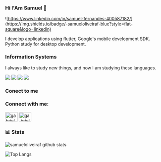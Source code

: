 ### Hi I'Am Samuel 👋

![https://www.linkedin.com/in/samuel-fernandes-400587182/](https://img.shields.io/badge/-samueloliveiraf-blue?style=flat-square&logo=linkedin)

I develop applications using flutter, Google's mobile development SDK. Python study for desktop development.

### Information Systems
I always like to study new things, and now I am studying these languages.

![](https://img.shields.io/badge/-flutter-02569B?style=flat-square&logo=flutter)
![](https://img.shields.io/badge/-dart-0175C2?style=flat-square&logo=dart)
![](https://img.shields.io/badge/-node-000000?logoColor=white&style=flat-square&logo=node.js)
![](https://img.shields.io/badge/-python-0C9D58?logoColor=white&style=flat-square&logo=python)

### Conect to me

<h3 align="left">Connect with me:</h3>
<p align="left">
<a href="https://www.linkedin.com/in/samuel-fernandes-400587182/" target="blank"><img align="center" src="https://cdn.jsdelivr.net/npm/simple-icons@3.0.1/icons/linkedin.svg" alt="gabrielapinheiro129" height="30" width="40" /></a>
<a href="https://www.instagram.com/samueloliveira1b/" target="blank"><img align="center" src="https://cdn.jsdelivr.net/npm/simple-icons@3.0.1/icons/instagram.svg" alt="ga.brielapinheiro" height="30" width="40" /></a>
</p>

### 📊 Stats

![samueloliveiraf github stats](https://github-readme-stats.vercel.app/api?username=samueloliveiraf&show_icons=true&title_color=fff&icon_color=79ff97&text_color=9f9f9f&bg_color=151515&layout=compact)

![Top Langs](https://github-readme-stats.vercel.app/api/top-langs/?username=samueloliveiraf&show_icons=true&show_icons=true&title_color=fff&icon_color=79ff97&text_color=9f9f9f&bg_color=151515&hide=php,css,shell,html&layout=compact)
